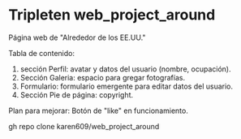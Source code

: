 # Tripleten web_project_around

Página web de "Alrededor de los EE.UU."

Tabla de contenido:

1. sección Perfil: avatar y datos del usuario (nombre, ocupación).
2. Sección Galeria: espacio para gregar fotografías.
3. Formulario: formulario emergente para editar datos del usuario.
4. Sección Pie de página: copyright.

Plan para mejorar: 
Botón de "like" en funcionamiento.

gh repo clone karen609/web_project_around